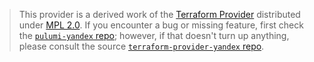 > This provider is a derived work of the [Terraform Provider](https://github.com/yandex-cloud/terraform-provider-yandex)
> distributed under [MPL 2.0](https://www.mozilla.org/en-US/MPL/2.0/). If you encounter a bug or missing feature,
> first check the [`pulumi-yandex` repo](https://github.com/airoh-io/pulumi-yandex/issues); however, if that doesn't turn up anything,
> please consult the source [`terraform-provider-yandex` repo](https://github.com/yandex-cloud/terraform-provider-yandex/issues).